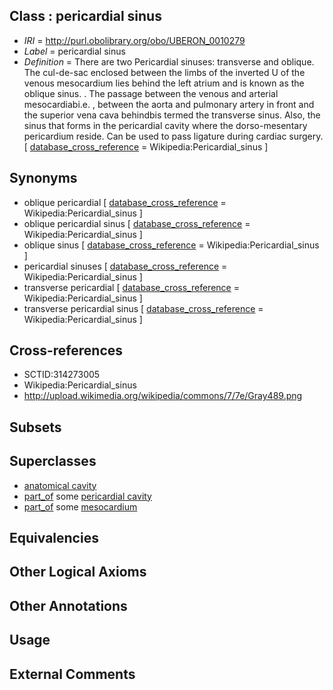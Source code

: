
## Class : pericardial sinus

 * *IRI* = http://purl.obolibrary.org/obo/UBERON_0010279
 * *Label* = pericardial sinus
 * *Definition* = There are two Pericardial sinuses: transverse and oblique. The cul-de-sac enclosed between the limbs of the inverted U of the venous mesocardium lies behind the left atrium and is known as the oblique sinus. . The passage between the venous and arterial mesocardiabi.e. , between the aorta and pulmonary artery in front and the superior vena cava behindbis termed the transverse sinus. Also, the sinus that forms in the pericardial cavity where the dorso-mesentary pericardium reside. Can be used to pass ligature during cardiac surgery. [ [database_cross_reference](../../ef/oboInOwl#hasDbXref.md) = Wikipedia:Pericardial_sinus ]

## Synonyms

 * oblique pericardial [ [database_cross_reference](../../ef/oboInOwl#hasDbXref.md) = Wikipedia:Pericardial_sinus ]
 * oblique pericardial sinus [ [database_cross_reference](../../ef/oboInOwl#hasDbXref.md) = Wikipedia:Pericardial_sinus ]
 * oblique sinus [ [database_cross_reference](../../ef/oboInOwl#hasDbXref.md) = Wikipedia:Pericardial_sinus ]
 * pericardial sinuses [ [database_cross_reference](../../ef/oboInOwl#hasDbXref.md) = Wikipedia:Pericardial_sinus ]
 * transverse pericardial [ [database_cross_reference](../../ef/oboInOwl#hasDbXref.md) = Wikipedia:Pericardial_sinus ]
 * transverse pericardial sinus [ [database_cross_reference](../../ef/oboInOwl#hasDbXref.md) = Wikipedia:Pericardial_sinus ]

## Cross-references

 * SCTID:314273005
 * Wikipedia:Pericardial_sinus
 * http://upload.wikimedia.org/wikipedia/commons/7/7e/Gray489.png

## Subsets


## Superclasses

 * [anatomical cavity](../../UBERON/53/UBERON_0002553.md)
 * [part_of](../../BFO/50/BFO_0000050.md) some [pericardial cavity](../../UBERON/74/UBERON_0001074.md)
 * [part_of](../../BFO/50/BFO_0000050.md) some [mesocardium](../../UBERON/77/UBERON_0010277.md)

## Equivalencies


## Other Logical Axioms


## Other Annotations


## Usage


## External Comments

